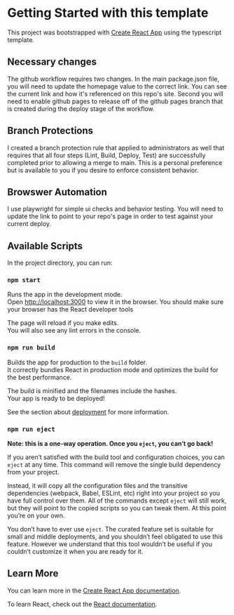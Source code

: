 # Getting Started with this template

This project was bootstrapped with [Create React App](https://github.com/facebook/create-react-app) using the typescript template.

## Necessary changes

The github workflow requires two changes. 
In the main package.json file, you will need to update the homepage value to the correct link. You can see the current link and how it's referenced on this repo's site. 
Second you will need to enable github pages to release off of the github pages branch that is created during the deploy stage of the workflow.

## Branch Protections

I created a branch protection rule that applied to administrators as well that requires that all four steps (Lint, Build, Deploy, Test) are successfully completed prior to allowing a merge to main. This is a personal preference but is available to you if you desire to enforce consistent behavior. 

## Browswer Automation

I use playwright for simple ui checks and behavior testing. You will need to update the link to point to your repo's page in order to test against your current deploy.

## Available Scripts

In the project directory, you can run:

### `npm start`

Runs the app in the development mode.\
Open [http://localhost:3000](http://localhost:3000) to view it in the browser.
You should make sure your browser has the React developer tools

The page will reload if you make edits.\
You will also see any lint errors in the console.

### `npm run build`

Builds the app for production to the `build` folder.\
It correctly bundles React in production mode and optimizes the build for the best performance.

The build is minified and the filenames include the hashes.\
Your app is ready to be deployed!

See the section about [deployment](https://facebook.github.io/create-react-app/docs/deployment) for more information.

### `npm run eject`

**Note: this is a one-way operation. Once you `eject`, you can’t go back!**

If you aren’t satisfied with the build tool and configuration choices, you can `eject` at any time. This command will remove the single build dependency from your project.

Instead, it will copy all the configuration files and the transitive dependencies (webpack, Babel, ESLint, etc) right into your project so you have full control over them. All of the commands except `eject` will still work, but they will point to the copied scripts so you can tweak them. At this point you’re on your own.

You don’t have to ever use `eject`. The curated feature set is suitable for small and middle deployments, and you shouldn’t feel obligated to use this feature. However we understand that this tool wouldn’t be useful if you couldn’t customize it when you are ready for it.

## Learn More

You can learn more in the [Create React App documentation](https://facebook.github.io/create-react-app/docs/getting-started).

To learn React, check out the [React documentation](https://reactjs.org/).
